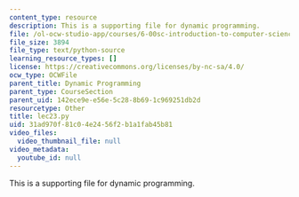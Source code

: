 ```yaml
---
content_type: resource
description: This is a supporting file for dynamic programming.
file: /ol-ocw-studio-app/courses/6-00sc-introduction-to-computer-science-and-programming-spring-2011/31ad970f81c04e2456f2b1a1fab45b81_lec23.py
file_size: 3894
file_type: text/python-source
learning_resource_types: []
license: https://creativecommons.org/licenses/by-nc-sa/4.0/
ocw_type: OCWFile
parent_title: Dynamic Programming
parent_type: CourseSection
parent_uid: 142ece9e-e56e-5c28-8b69-1c969251db2d
resourcetype: Other
title: lec23.py
uid: 31ad970f-81c0-4e24-56f2-b1a1fab45b81
video_files:
  video_thumbnail_file: null
video_metadata:
  youtube_id: null
---
```

This is a supporting file for dynamic programming.
